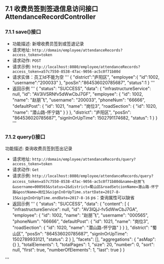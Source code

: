 ## 7.1 收费员签到签退信息访问接口AttendanceRecordController
### 7.1.1 save()接口
- 功能描述: 新增收费员签到或签退记录
- 请求地址: `http://domain/employee/attendanceRecords?access_token=token`
- 请求动作: `POST`
- 请求示例: `http://localhost:8080/employee/attendanceRecords?access_token=a57c7550-8538-47ac-9056-ac5c0f71b80d`
- 请求实体：员工Id不能为空
'''
{
	"district":"庐阳区",
	"employee":{
		"id":1002,
		"username":"200033"
		},
	"posSn":"864536020785687",
	"status":1
}
'''
- 返回示例
'''
{
    "status": "SUCCESS",
    "data": {
        "infrastructureService": null,
        "id": "AV3lVSRNfv5dWwCbJ7GF",
        "employee": {
            "id": 1002,
            "name": "赵朋飞",
            "username": "200033",
            "phoneNum": "66666",
            "defaultPost": {
                "id": 1021,
                "name": "岗位3",
                "roadSection": {
                    "id": 1020,
                    "name": "潜山路-怀宁路"
                }
            }
        },
        "district": "庐阳区",
        "posSn": "864536020785687",
        "signInOrUpTime": 1502791174682,
        "status": 1
    }
}
'''

### 7.1.2 query()接口
 功能描述: 查询收费员签到签出记录
- 请求地址: `http://domain/employee/attendanceRecords/query?access_token=token`
- 请求动作: `Get`
- 请求示例: `http://localhost:8080/employee/attendanceRecords/query?access_token=a57c7550-8538-47ac-9056-ac5c0f71b80d&name=赵朋飞&username=000565&status=2&district=蜀山区&roadSetcionName=潜山路-怀宁路&postName=岗位3&signInOrUpTime.startDate=2017-8-15&signInOrUpTime.endDate=2017-8-16`
           ps：查询属性可以缺省
- 返回示例
'''
{
    "status": "SUCCESS",
    "data": {
        "content": [
            {
                "infrastructureService": null,
                "id": "AV3lQjJ-fv5dWwCbJ7GA",
                "employee": {
                    "id": 1002,
                    "name": "赵朋飞",
                    "username": "000565",
                    "phoneNum": "66666",
                    "defaultPost": {
                        "id": 1021,
                        "name": "岗位3",
                        "roadSection": {
                            "id": 1020,
                            "name": "潜山路-怀宁路"
                        }
                    }
                },
                "district": "蜀山区",
                "posSn": "864536020785687",
                "signInOrUpTime": 1502789933121,
                "status": 2
            }
        ],
        "facets": [],
        "aggregations": {
            "asMap": {}
        },
        "totalElements": 1,
        "totalPages": 1,
        "size": 20,
        "number": 0,
        "sort": null,
        "first": true,
        "numberOfElements": 1,
        "last": true
    }
}

'''
